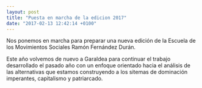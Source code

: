 ```yaml
---
layout: post
title: "Puesta en marcha de la edicion 2017"
date: "2017-02-13 12:42:14 +0100"
---
```


Nos ponemos en marcha para preparar una nueva edición de la Escuela de los Movimientos Sociales Ramón Fernández Durán.

Este año volvemos de nuevo a Garaldea para continuar el trabajo desarrollado el pasado año con un enfoque orientado hacia el análisis de las alternativas que estamos construyendo a los sitemas de dominación imperantes, capitalismo y patriarcado. 
